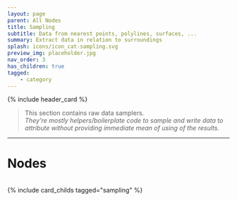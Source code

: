 ```yaml
---
layout: page
parent: All Nodes
title: Sampling
subtitle: Data from nearest points, polylines, surfaces, ...
summary: Extract data in relation to surroundings
splash: icons/icon_cat-sampling.svg
preview_img: placeholder.jpg
nav_order: 3
has_children: true
tagged: 
    - category
---
```


{% include header_card %}

> This section contains raw data samplers.  
> *They're mostly helpers/boilerplate code to sample and write data to attribute without providing immediate mean of using of the results.*

---
# Nodes
<br>
{% include card_childs tagged="sampling" %}